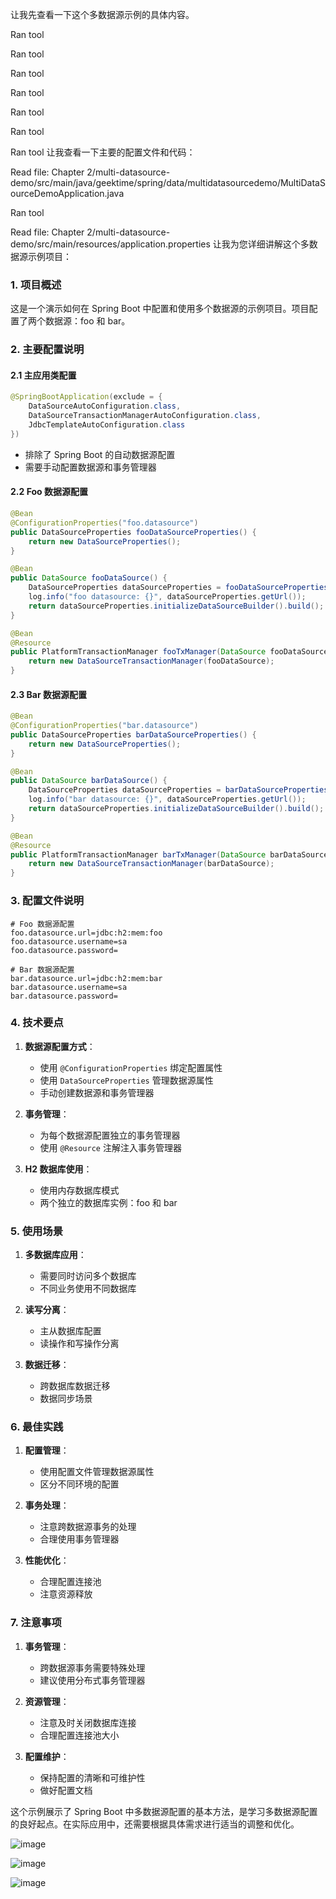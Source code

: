 
让我先查看一下这个多数据源示例的具体内容。


Ran tool

Ran tool

Ran tool

Ran tool

Ran tool

Ran tool

Ran tool
让我查看一下主要的配置文件和代码：


Read file: Chapter 2/multi-datasource-demo/src/main/java/geektime/spring/data/multidatasourcedemo/MultiDataSourceDemoApplication.java

Ran tool

Read file: Chapter 2/multi-datasource-demo/src/main/resources/application.properties
让我为您详细讲解这个多数据源示例项目：

### 1. 项目概述
这是一个演示如何在 Spring Boot 中配置和使用多个数据源的示例项目。项目配置了两个数据源：foo 和 bar。

### 2. 主要配置说明

#### 2.1 主应用类配置
```java
@SpringBootApplication(exclude = { 
    DataSourceAutoConfiguration.class,
    DataSourceTransactionManagerAutoConfiguration.class,
    JdbcTemplateAutoConfiguration.class
})
```
- 排除了 Spring Boot 的自动数据源配置
- 需要手动配置数据源和事务管理器

#### 2.2 Foo 数据源配置
```java
@Bean
@ConfigurationProperties("foo.datasource")
public DataSourceProperties fooDataSourceProperties() {
    return new DataSourceProperties();
}

@Bean
public DataSource fooDataSource() {
    DataSourceProperties dataSourceProperties = fooDataSourceProperties();
    log.info("foo datasource: {}", dataSourceProperties.getUrl());
    return dataSourceProperties.initializeDataSourceBuilder().build();
}

@Bean
@Resource
public PlatformTransactionManager fooTxManager(DataSource fooDataSource) {
    return new DataSourceTransactionManager(fooDataSource);
}
```

#### 2.3 Bar 数据源配置
```java
@Bean
@ConfigurationProperties("bar.datasource")
public DataSourceProperties barDataSourceProperties() {
    return new DataSourceProperties();
}

@Bean
public DataSource barDataSource() {
    DataSourceProperties dataSourceProperties = barDataSourceProperties();
    log.info("bar datasource: {}", dataSourceProperties.getUrl());
    return dataSourceProperties.initializeDataSourceBuilder().build();
}

@Bean
@Resource
public PlatformTransactionManager barTxManager(DataSource barDataSource) {
    return new DataSourceTransactionManager(barDataSource);
}
```

### 3. 配置文件说明
```properties
# Foo 数据源配置
foo.datasource.url=jdbc:h2:mem:foo
foo.datasource.username=sa
foo.datasource.password=

# Bar 数据源配置
bar.datasource.url=jdbc:h2:mem:bar
bar.datasource.username=sa
bar.datasource.password=
```

### 4. 技术要点

1. **数据源配置方式**：
   - 使用 `@ConfigurationProperties` 绑定配置属性
   - 使用 `DataSourceProperties` 管理数据源属性
   - 手动创建数据源和事务管理器

2. **事务管理**：
   - 为每个数据源配置独立的事务管理器
   - 使用 `@Resource` 注解注入事务管理器

3. **H2 数据库使用**：
   - 使用内存数据库模式
   - 两个独立的数据库实例：foo 和 bar

### 5. 使用场景

1. **多数据库应用**：
   - 需要同时访问多个数据库
   - 不同业务使用不同数据库

2. **读写分离**：
   - 主从数据库配置
   - 读操作和写操作分离

3. **数据迁移**：
   - 跨数据库数据迁移
   - 数据同步场景

### 6. 最佳实践

1. **配置管理**：
   - 使用配置文件管理数据源属性
   - 区分不同环境的配置

2. **事务处理**：
   - 注意跨数据源事务的处理
   - 合理使用事务管理器

3. **性能优化**：
   - 合理配置连接池
   - 注意资源释放

### 7. 注意事项

1. **事务管理**：
   - 跨数据源事务需要特殊处理
   - 建议使用分布式事务管理器

2. **资源管理**：
   - 注意及时关闭数据库连接
   - 合理配置连接池大小

3. **配置维护**：
   - 保持配置的清晰和可维护性
   - 做好配置文档

这个示例展示了 Spring Boot 中多数据源配置的基本方法，是学习多数据源配置的良好起点。在实际应用中，还需要根据具体需求进行适当的调整和优化。


![image](https://github.com/user-attachments/assets/b908ddc9-3ba9-44a8-8ada-f435593531ce)



![image](https://github.com/user-attachments/assets/221dd7bf-54c1-4b96-8904-10d93532b584)



![image](https://github.com/user-attachments/assets/1cc25efd-d021-4b12-ba64-403333e03533)


